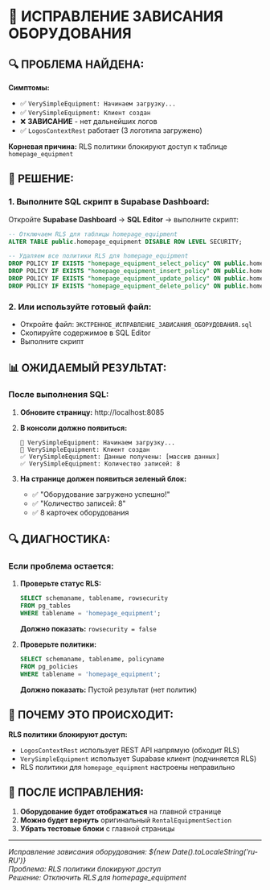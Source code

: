 # 🔧 ИСПРАВЛЕНИЕ ЗАВИСАНИЯ ОБОРУДОВАНИЯ

## 🔍 ПРОБЛЕМА НАЙДЕНА:

**Симптомы:**
- ✅ `VerySimpleEquipment: Начинаем загрузку...`
- ✅ `VerySimpleEquipment: Клиент создан`
- ❌ **ЗАВИСАНИЕ** - нет дальнейших логов
- ✅ `LogosContextRest` работает (3 логотипа загружено)

**Корневая причина:** RLS политики блокируют доступ к таблице `homepage_equipment`

## 🔧 РЕШЕНИЕ:

### 1. **Выполните SQL скрипт в Supabase Dashboard:**

Откройте **Supabase Dashboard** → **SQL Editor** → выполните скрипт:

```sql
-- Отключаем RLS для таблицы homepage_equipment
ALTER TABLE public.homepage_equipment DISABLE ROW LEVEL SECURITY;

-- Удаляем все политики RLS для homepage_equipment
DROP POLICY IF EXISTS "homepage_equipment_select_policy" ON public.homepage_equipment;
DROP POLICY IF EXISTS "homepage_equipment_insert_policy" ON public.homepage_equipment;
DROP POLICY IF EXISTS "homepage_equipment_update_policy" ON public.homepage_equipment;
DROP POLICY IF EXISTS "homepage_equipment_delete_policy" ON public.homepage_equipment;
```

### 2. **Или используйте готовый файл:**
- Откройте файл: `ЭКСТРЕННОЕ_ИСПРАВЛЕНИЕ_ЗАВИСАНИЯ_ОБОРУДОВАНИЯ.sql`
- Скопируйте содержимое в SQL Editor
- Выполните скрипт

## 📊 ОЖИДАЕМЫЙ РЕЗУЛЬТАТ:

### После выполнения SQL:
1. **Обновите страницу:** http://localhost:8085
2. **В консоли должно появиться:**
   ```
   🔄 VerySimpleEquipment: Начинаем загрузку...
   🔄 VerySimpleEquipment: Клиент создан
   ✅ VerySimpleEquipment: Данные получены: [массив данных]
   ✅ VerySimpleEquipment: Количество записей: 8
   ```

3. **На странице должен появиться зеленый блок:**
   - ✅ "Оборудование загружено успешно!"
   - ✅ "Количество записей: 8"
   - ✅ 8 карточек оборудования

## 🔍 ДИАГНОСТИКА:

### Если проблема остается:
1. **Проверьте статус RLS:**
   ```sql
   SELECT schemaname, tablename, rowsecurity 
   FROM pg_tables 
   WHERE tablename = 'homepage_equipment';
   ```
   **Должно показать:** `rowsecurity = false`

2. **Проверьте политики:**
   ```sql
   SELECT schemaname, tablename, policyname 
   FROM pg_policies 
   WHERE tablename = 'homepage_equipment';
   ```
   **Должно показать:** Пустой результат (нет политик)

## 🎯 ПОЧЕМУ ЭТО ПРОИСХОДИТ:

**RLS политики блокируют доступ:**
- `LogosContextRest` использует REST API напрямую (обходит RLS)
- `VerySimpleEquipment` использует Supabase клиент (подчиняется RLS)
- RLS политики для `homepage_equipment` настроены неправильно

## 🚀 ПОСЛЕ ИСПРАВЛЕНИЯ:

1. **Оборудование будет отображаться** на главной странице
2. **Можно будет вернуть** оригинальный `RentalEquipmentSection`
3. **Убрать тестовые блоки** с главной страницы

---

*Исправление зависания оборудования: ${new Date().toLocaleString('ru-RU')}*  
*Проблема: RLS политики блокируют доступ*  
*Решение: Отключить RLS для homepage_equipment*
